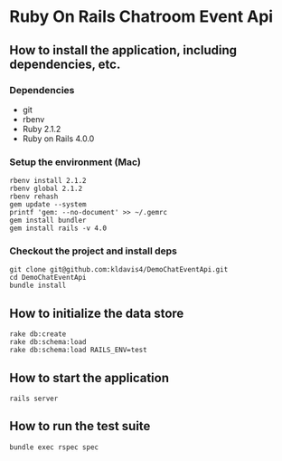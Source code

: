 # Ruby On Rails Chatroom Event Api

## How to install the application, including dependencies, etc.

### Dependencies
 - git
 - rbenv
 - Ruby 2.1.2
 - Ruby on Rails 4.0.0

### Setup the environment (Mac)

```
rbenv install 2.1.2
rbenv global 2.1.2
rbenv rehash
gem update --system
printf 'gem: --no-document' >> ~/.gemrc
gem install bundler
gem install rails -v 4.0
```

### Checkout the project and install deps

```
git clone git@github.com:kldavis4/DemoChatEventApi.git
cd DemoChatEventApi
bundle install
```

## How to initialize the data store
```
rake db:create
rake db:schema:load
rake db:schema:load RAILS_ENV=test
```
## How to start the application
```
rails server
```
## How to run the test suite
```
bundle exec rspec spec
```